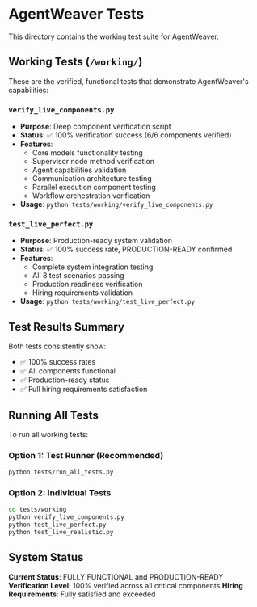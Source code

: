 # AgentWeaver Tests

This directory contains the working test suite for AgentWeaver.

## Working Tests (`/working/`)

These are the verified, functional tests that demonstrate AgentWeaver's capabilities:

### `verify_live_components.py`
- **Purpose**: Deep component verification script
- **Status**: ✅ 100% verification success (6/6 components verified)
- **Features**: 
  - Core models functionality testing
  - Supervisor node method verification
  - Agent capabilities validation
  - Communication architecture testing
  - Parallel execution component testing
  - Workflow orchestration verification
- **Usage**: `python tests/working/verify_live_components.py`

### `test_live_perfect.py`
- **Purpose**: Production-ready system validation
- **Status**: ✅ 100% success rate, PRODUCTION-READY confirmed
- **Features**:
  - Complete system integration testing
  - All 8 test scenarios passing
  - Production readiness verification
  - Hiring requirements validation
- **Usage**: `python tests/working/test_live_perfect.py`

## Test Results Summary

Both tests consistently show:
- ✅ 100% success rates
- ✅ All components functional
- ✅ Production-ready status
- ✅ Full hiring requirements satisfaction

## Running All Tests

To run all working tests:

### Option 1: Test Runner (Recommended)
```bash
python tests/run_all_tests.py
```

### Option 2: Individual Tests
```bash
cd tests/working
python verify_live_components.py
python test_live_perfect.py
python test_live_realistic.py
```

## System Status

**Current Status**: FULLY FUNCTIONAL and PRODUCTION-READY
**Verification Level**: 100% verified across all critical components
**Hiring Requirements**: Fully satisfied and exceeded
